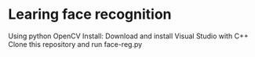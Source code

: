 # Learing face recognition

Using python OpenCV
Install:
Download and install Visual Studio with C++
Clone this repository and run face-reg.py
